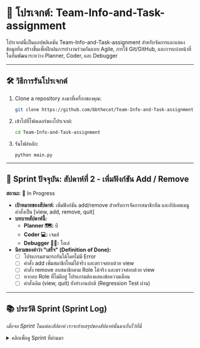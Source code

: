 # 🚀 โปรเจกต์: Team-Info-and-Task-assignment

โปรเจกต์นี้เป็นแอปพลิเคชัน Team-Info-and-Task-assignment สำหรับจัดการและแสดงข้อมูลทีม สร้างขึ้นเพื่อฝึกฝนการทำงานร่วมกันแบบ Agile, การใช้ Git/GitHub, และการแบ่งหน้าที่ในทีมพัฒนาระหว่าง Planner, Coder, และ Debugger

---

## 🛠️ วิธีการรันโปรเจกต์

1.  Clone a repository ลงมาที่เครื่องของคุณ:
    ```bash
    git clone https://github.com/bbthecat/Team-Info-and-Task-assignment.git
    ```
2.  เข้าไปที่โฟลเดอร์ของโปรเจกต์:
    ```bash
    cd Team-Info-and-Task-assignment
    ```
3.  รันไฟล์หลัก:
    ```bash
    python main.py
    ```

---

## 🎯 Sprint ปัจจุบัน: สัปดาห์ที่ 2 - เพิ่มฟังก์ชัน Add / Remove 

**สถานะ:** 🚧 In Progress

* **เป้าหมายของสัปดาห์:** เพิ่มฟังก์ชัน add/remove สำหรับการจัดการสมาชิกทีม และอัปเดตเมนูคำสั่งเป็น [view, add, remove, quit]
* **บทบาทสัปดาห์นี้:**
    * **Planner 🗺️:** บี
    * **Coder 💻:** เจมส์
    * **Debugger 🕵️‍♀️:** โอเล่
* **นิยามของคำว่า "เสร็จ" (Definition of Done):**
    - [ ] โปรแกรมสามารถรันได้โดยไม่มี Error
    - [ ] คำสั่ง add เพิ่มสมาชิกใหม่ได้จริง และตรวจสอบด้วย view
    - [ ] คำสั่ง remove ลบสมาชิกตาม Role ได้จริง และตรวจสอบด้วย view
    - [ ] หากลบ Role ที่ไม่มีอยู่ โปรแกรมต้องแสดงข้อความเตือน
    - [ ] คำสั่งเดิม (view, quit) ยังทำงานปกติ (Regression Test ผ่าน)

---

## 📚 ประวัติ Sprint (Sprint Log)

*เมื่อจบ Sprint ในแต่ละสัปดาห์ เราจะย้ายสรุปของสัปดาห์นั้นมาเก็บไว้ที่นี่*

<details>
  <summary>คลิกเพื่อดู Sprint ที่ผ่านมา</summary>
    **Sprint1 / Week 1** --- https://colab.research.google.com/drive/1lYKohn3Qxv-M3jVvpBQK3So5V5FLYqqp?usp=sharing
    ---
    **Sprint2 / Week 2** --- https://colab.research.google.com/drive/1CeILnUVqAzTSNgHYBrSbbdL1d0-9RtbE?usp=sharing
  </details>
